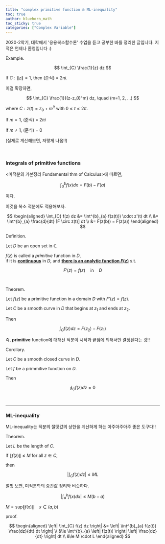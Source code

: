 ```yaml
---
title: "complex primitive function & ML-inequality"
toc: true
author: bluehorn_math
toc_sticky: true
categories: ["Complex Variable"]
---
```


2020-2학기, 대학에서 '응용복소함수론' 수업을 듣고 공부한 바를 정리한 글입니다. 지적은 언제나 환영입니다 :)

<span class="statement-title">Example.</span>

<div class="notice" markdown="1">

$$
\int_{C} \frac{1}{z} dz
$$

If $C: \left\| z \right\| = 1$, then (준식) = $2\pi i$.


이걸 확장하면,

$$
\int_{C} \frac{1}{(z-z_0)^m} dz, \quad (m=1, 2, ...)
$$

where $C: z(t) = z_0 + r e^{it}$ with $0 \le t \le 2\pi$.

If $m=1$, (준식) = $2\pi i$

If $m \ne 1$, (준식) = 0

(실제로 계산해보면, 저렇게 나옴!!)

</div>

<br/>

### Integrals of primitive functions


<div class="notice" markdown="1">

\<미적분의 기본정리 Fundamental thm of Calculus\>에 따르면,

$$
\int^{b}_{a} f(x) dx = F(b) - F(a)
$$

이다.

이것을 복소 적분에도 적용해보자.

$$
\begin{aligned}
    \int_{C} f(z) dz &= \int^{b}_{a} f(z(t))) \cdot z'(t) dt \\
    &= \int^{b}_{a} \frac{d}{dt} [F \circ z(t)] dt \\
    &= F(z(b)) = F(z(a))
\end{aligned}
$$

</div>

<span class="statement-title">Definition.</span>

<div class="notice" markdown="1">

Let $D$ be an open set in $\mathbb{C}$.

$f(z)$ is called a *primitive* function in $D$, <br/>
if it is **<u>continuous</u>** in $D$, and **<u>there is an analytic function $F(z)$</u>** s.t.

$$
F'(z) = f(z) \quad \textrm{in} \quad D
$$

</div>

<br/>

<span class="statement-title">Theorem.</span>

<div class="notice" markdown="1">

Let $f(z)$ be a primitive function in a domain $D$ with $F'(z) = f(z)$.

Let $C$ be a smooth curve in $D$ that begins at $z_1$ and ends at $z_2$.

Then

$$
\int_{C} f(z) dz = F(z_2) - F(z_1)
$$

즉, **primitive** function에 대해선 적분이 시작과 끝점에 의해서만 결정된다는 것!!

</div>


<span class="statement-title">Corollary.</span>

<div class="notice" markdown="1">

Let $C$ be a smooth closed curve in $D$.

Let $f$ be a primmitive function on $D$.

Then

$$
\oint_{C} f(z) dz = 0
$$

</div>

<br/>
<hr/>

### ML-inequality

ML-inequality는 적분의 절댓값의 상한을 계산하게 하는 아주아주아주 좋은 도구다!!

<span class="statement-title">Theorem.</span>

<div class="notice" markdown="1">

Let $L$ be the length of $C$.

If $\left\| f(z) \right\| \le M$ for all $z \in C$,

then

$$
\left| \int_{C} f(z) dz \right| \le ML
$$

</div>

얼핏 보면, 미적분학의 중간값 정리와 비슷하다.

<div class="notice" markdown="1">

$$
\left| \int^{b}_{a} f(x) dx \right| \le M(b-a)
$$

$M = \textrm{sup} \left\| f(x) \right\| \quad x \in (a, b)$

</div>

<span class="statement-title">proof.</span>

<div class="math-statement" markdown="1">

$$
\begin{aligned}
\left| \int_{C} f(z) dz \right| &= \left| \int^{b}_{a} f(z(t)) \frac{dz}{dt} dt \right| \\
&\le \int^{b}_{a} \left| f(z(t)) \right| \left| \frac{dz}{dt} \right| dt \\
&\le M \cdot L
\end{aligned}
$$

</div>